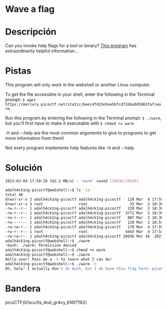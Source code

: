 # Wave a flag

# Descripción
Can you invoke help flags for a tool or binary? [This program](https://mercury.picoctf.net/static/beec4f433e5ee5bfcd71bba8d5863faf/warm) has extraordinarily helpful information...
# Pistas
This program will only work in the webshell or another Linux computer.

To get the file accessible in your shell, enter the following in the Terminal prompt: `$ wget https://mercury.picoctf.net/static/beec4f433e5ee5bfcd71bba8d5863faf/warm`

Run this program by entering the following in the Terminal prompt: `$ ./warm`, but you'll first have to make it executable with `$ chmod +x warm`

-h and --help are the most common arguments to give to programs to get more information from them!

Not every program implements help features like -h and --help.
# Solución

```bash
2023-03-04 17:59:29 (62.2 MB/s) - 'warm' saved [10936/10936]

adalh4ck1ng-picoctf@webshell:~$ ls -la
total 40
drwxr-xr-x 2 adalh4ck1ng-picoctf adalh4ck1ng-picoctf   128 Mar  4 17:59 .
drwxr-xr-x 3 root                root                   33 Mar  2 18:36 ..
-rw-r--r-- 1 adalh4ck1ng-picoctf adalh4ck1ng-picoctf   220 Mar  2 18:36 .bash_logout
-rw-r--r-- 1 adalh4ck1ng-picoctf adalh4ck1ng-picoctf  3771 Mar  2 18:36 .bashrc
-rw-r--r-- 1 adalh4ck1ng-picoctf adalh4ck1ng-picoctf   807 Mar  2 18:36 .profile
-rw------- 1 adalh4ck1ng-picoctf adalh4ck1ng-picoctf   128 Mar  2 18:54 .python_history
-rw-rw-r-- 1 adalh4ck1ng-picoctf adalh4ck1ng-picoctf   178 Mar  4 17:59 .wget-hsts
-rw-r--r-- 1 root                root                 4443 Mar  4 17:54 README.txt
-rw-rw-r-- 1 adalh4ck1ng-picoctf adalh4ck1ng-picoctf 10936 Mar 16  2021 warm
adalh4ck1ng-picoctf@webshell:~$ ./warm
-bash: ./warm: Permission denied
adalh4ck1ng-picoctf@webshell:~$ chmod +x warm
adalh4ck1ng-picoctf@webshell:~$ ./warm
Hello user! Pass me a -h to learn what I can do!
adalh4ck1ng-picoctf@webshell:~$ ./warm -h
Oh, help? I actually don't do much, but I do have this flag here: picoCTF{b1scu1ts_4nd_gr4vy_616f7182}
```

# Bandera
picoCTF{b1scu1ts_4nd_gr4vy_616f7182}
